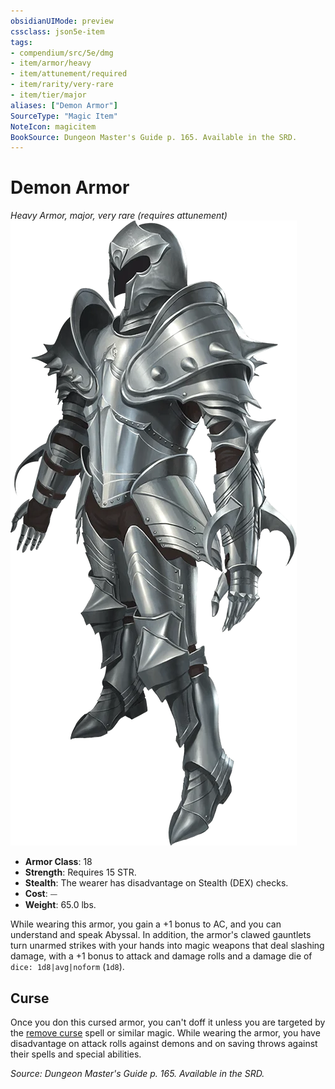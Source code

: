 ```yaml
---
obsidianUIMode: preview
cssclass: json5e-item
tags:
- compendium/src/5e/dmg
- item/armor/heavy
- item/attunement/required
- item/rarity/very-rare
- item/tier/major
aliases: ["Demon Armor"]
SourceType: "Magic Item"
NoteIcon: magicitem
BookSource: Dungeon Master's Guide p. 165. Available in the SRD.
---
```

# Demon Armor
*Heavy Armor, major, very rare (requires attunement)*  
![](https://raw.githubusercontent.com/5etools-mirror-2/5etools-img/main/items/DMG/Demon%20Armor.webp#right)  

- **Armor Class**: 18
- **Strength**: Requires 15 STR.
- **Stealth**: The wearer has disadvantage on Stealth (DEX) checks.
- **Cost**: ⏤
- **Weight**: 65.0 lbs.

While wearing this armor, you gain a +1 bonus to AC, and you can understand and speak Abyssal. In addition, the armor's clawed gauntlets turn unarmed strikes with your hands into magic weapons that deal slashing damage, with a +1 bonus to attack and damage rolls and a damage die of `dice: 1d8|avg|noform` (`1d8`).

## Curse

Once you don this cursed armor, you can't doff it unless you are targeted by the [remove curse](/3-Mechanics/CLI/spells/remove-curse.md) spell or similar magic. While wearing the armor, you have disadvantage on attack rolls against demons and on saving throws against their spells and special abilities.

*Source: Dungeon Master's Guide p. 165. Available in the SRD.*